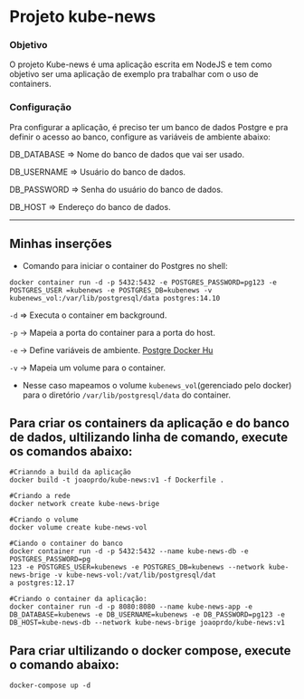 # Projeto kube-news

### Objetivo
O projeto Kube-news é uma aplicação escrita em NodeJS e tem como objetivo ser uma aplicação de exemplo pra trabalhar com o uso de containers.

### Configuração
Pra configurar a aplicação, é preciso ter um banco de dados Postgre e pra definir o acesso ao banco, configure as variáveis de ambiente abaixo:

DB_DATABASE => Nome do banco de dados que vai ser usado.

DB_USERNAME => Usuário do banco de dados.

DB_PASSWORD => Senha do usuário do banco de dados.

DB_HOST => Endereço do banco de dados.

---

## Minhas inserções

- Comando para iniciar o container do Postgres no shell:

```shell
docker container run -d -p 5432:5432 -e POSTGRES_PASSWORD=pg123 -e POSTGRES_USER =kubenews -e POSTGRES_DB=kubenews -v kubenews_vol:/var/lib/postgresql/data postgres:14.10
```

 `-d` => Executa o container em background.

 `-p` -> Mapeia a porta do container para a porta do host.

 `-e` -> Define variáveis de ambiente. [Postgre Docker Hu]( https://hub.docker.com/_/postgres)

 `-v` -> Mapeia um volume para o container.
 - Nesse caso mapeamos o volume `kubenews_vol`(gerenciado pelo docker) para o diretório `/var/lib/postgresql/data` do container.

## Para criar os containers da aplicação e do banco de dados, ultilizando linha de comando, execute os comandos abaixo:
```shell
#Crianndo a build da aplicação
docker build -t joaoprdo/kube-news:v1 -f Dockerfile .

#Criando a rede
docker network create kube-news-brige

#Criando o volume
docker volume create kube-news-vol

#Ciando o container do banco
docker container run -d -p 5432:5432 --name kube-news-db -e POSTGRES_PASSWORD=pg
123 -e POSTGRES_USER=kubenews -e POSTGRES_DB=kubenews --network kube-news-brige -v kube-news-vol:/vat/lib/postgresql/dat
a postgres:12.17

#Criando o container da aplicação:
docker container run -d -p 8080:8080 --name kube-news-app -e DB_DATABASE=kubenews -e DB_USERNAME=kubenews -e DB_PASSWORD=pg123 -e DB_HOST=kube-news-db --network kube-news-brige joaoprdo/kube-news:v1
```

## Para criar ultilizando o docker compose, execute o comando abaixo:
```shell
docker-compose up -d
```